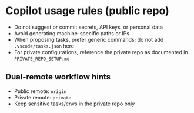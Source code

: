 # Copilot usage rules (public repo)

- Do not suggest or commit secrets, API keys, or personal data
- Avoid generating machine-specific paths or IPs
- When proposing tasks, prefer generic commands; do not add `.vscode/tasks.json` here
- For private configurations, reference the private repo as documented in `PRIVATE_REPO_SETUP.md`

## Dual-remote workflow hints
- Public remote: `origin`
- Private remote: `private`
- Keep sensitive tasks/envs in the private repo only
